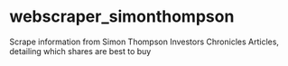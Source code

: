 # webscraper_simonthompson
 Scrape information from Simon Thompson Investors Chronicles Articles, detailing which shares are best to buy

